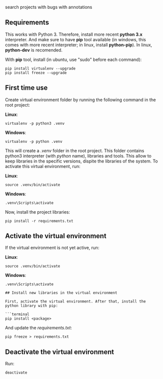 search projects with bugs with annotations

## Requirements

This works with Python 3. Therefore, install more recent **python 3.x** interpreter. And make sure to have **pip** tool available (in windows, this comes with more recent interpreter; in linux, install **python-pip**). In linux, **python-dev** is recomended.

With **pip** tool, install (in ubuntu, use "sudo" before each command):
```terminal
pip install virtualenv --upgrade
pip install freeze --upgrade
```

## First time use

Create virtual environment folder by running the following command in the root project:

**Linux**:
```terminal
virtualenv -p python3 .venv
```
**Windows**:
```terminal
virtualenv -p python .venv
```

This will create a *.venv* folder in the root project. This folder contains python3 interpreter (with *python* name), libraries and tools. This allow to keep libraries in the specific versions, dispite the libraries of the system. To activate this virtual environment, run:

**Linux**:
```terminal
source .venv/bin/activate
```
**Windows**:
```terminal
.venv\Scripts\activate
```

Now, install the project libraries:

```terminal
pip install -r requirements.txt
```

## Activate the virtual environment

If the virtual environment is not yet active, run:

**Linux**:
```terminal
source .venv/bin/activate
```
**Windows**:
```terminal
.venv\Scripts\activate

## Install new libraries in the virtual environment

First, activate the virtual environment. After that, install the python library with pip:

```terminal
pip install <package>
```

And update the *requirements.txt*:

```terminal
pip freeze > requirements.txt
```

## Deactivate the virtual environment

Run:
```terminal
deactivate
```

